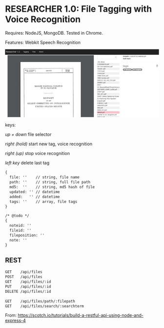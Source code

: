 RESEARCHER 1.0: File Tagging with Voice Recognition
===================================================

Requires: NodeJS, MongoDB. Tested in Chrome.

Features: Webkit Speech Recognition

![In Progress](sample.png?raw=true "In Progress")

keys:

*up + down* file selector

*right (hold)* start new tag, voice recognition

*right (up)*   stop voice recognition

*left key* delete last tag

```
{ 
  file: ''    // string, file name
  path: ''    // string, full file path
  md5:  ''    // string, md5 hash of file
  updated: '' // datetime
  added:   '' // datetime
  tags: ''    // array, file tags
}
```
```
/* @todo */
{
  noteid: ''
  fileid: ''
  fileposition: ''
  note: ''
}
```

REST
----
```
GET    /api/files
POST   /api/files
GET    /api/files/:id
PUT    /api/files/:id
DELETE /api/files/:id

GET    /api/files/path/:filepath
GET    /api/files/search/:searchterm
```

From: 
https://scotch.io/tutorials/build-a-restful-api-using-node-and-express-4
